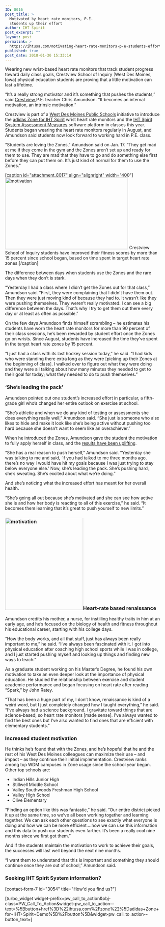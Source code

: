 ```yaml
---
ID: 8016
post_title: >
  Motivated by heart rate monitors, P.E.
  students up their effort
author: IHT Spirit
post_excerpt: ""
layout: post
permalink: >
  https://ihtusa.com/motivating-heart-rate-monitors-p-e-students-effort/
published: true
post_date: 2018-01-30 15:33:14
---
```

<span style="font-weight: 400;">Wearing new wrist-based heart rate monitors that track student progress toward daily class goals, Crestview School of Inquiry (West Des Moines, Iowa) physical education students are proving that a little motivation can last a lifetime.</span>

<span style="font-weight: 400;">“It’s a really strong motivator and it’s something that pushes the students,” said </span><a href="https://www.wdmcs.org/schools/crestview/"><span style="font-weight: 400;">Crestview </span></a><span style="font-weight: 400;">P.E. teacher Chris Amundson. “It becomes an internal motivation, an intrinsic motivation.”</span>

<span style="font-weight: 400;">Crestview is part of a </span><a href="https://www.wdmcs.org/"><span style="font-weight: 400;">West Des Moines Public Schools</span></a><span style="font-weight: 400;"> initiative to introduce the </span><a href="https://ihtusa.com/zone/"><span style="font-weight: 400;">adidas Zone for IHT Spirit</span></a><span style="font-weight: 400;"> wrist heart rate monitors and the </span><a href="https://ihtusa.com/spirit-system/assessment-software/"><span style="font-weight: 400;">IHT Spirit System Assessment Measures</span></a><span style="font-weight: 400;"> software platform in classes this year. Students began wearing the heart rate monitors regularly in August, and Amundson said students now look forward to working hard in P.E. class.</span>

<span style="font-weight: 400;">“Students are loving the Zones,” Amundson said on Jan. 17. “They get mad at me if they come in the gym and the Zones aren’t set up and ready for them to use. They are mad that they have to go and do something else first before they can put them on. It’s just kind of normal for them to use the Zones.”</span><!--more-->

[caption id="attachment_8017" align="alignright" width="400"]<a href="https://ihtusa.com/wp-content/uploads/2018/01/image3.jpeg"><img class="wp-image-8017" src="https://ihtusa.com/wp-content/uploads/2018/01/image3-300x175.jpeg" alt="motivation" width="400" height="233" /></a> Crestview School of Inquiry students have improved their fitness scores by more than 15 percent since school began, based on time spent in target heart rate zones.[/caption]

<span style="font-weight: 400;">The difference between days when students use the Zones and the rare days when they don’t is stark.</span>

<span style="font-weight: 400;">“Yesterday I had a class where I didn’t get the Zones out for that class,” Amundson said. “First, they were complaining that I didn’t have them out. Then they were just moving kind of because they had to. It wasn’t like they were pushing themselves. They weren’t really motivated. I can see a big difference between the days. That’s why I try to get them out there every day or at least as often as possible.”</span>

<span style="font-weight: 400;">On the few days Amundson finds himself scrambling – he estimates his students have worn the heart rate monitors for more than 90 percent of their class sessions, he’s been rewarded by student effort once the Zones go on wrists. Since August, students have increased the time they’ve spent in the target heart rate zones by 15 percent.</span>

<span style="font-weight: 400;">“I just had a class with its last hockey session today,” he said. “I had kids who were standing there extra long as they were [picking up their Zones at the beginning of class]. I walked over to figure out what they were doing and they were all talking about how many minutes they needed to get to their goal for today; what they needed to do to push themselves.”</span>
<h3><b>‘She’s leading the pack’</b></h3>
<span style="font-weight: 400;">Amundson pointed out one student’s increased effort in particular, a fifth-grade girl who’s changed her entire outlook on exercise at school.</span>

<span style="font-weight: 400;">“She’s athletic and when we do any kind of testing or assessments she does everything really well,” Amundson said. “She just is someone who also likes to hide and make it look like she’s being active without pushing too hard because she doesn’t want to seem like an overachiever.”</span>

<span style="font-weight: 400;">When he introduced the Zones, Amundson gave the student the motivation to fully apply herself in class, and the </span><a href="https://ihtusa.com/students-motivated-by-heart-rate-monitor-technology-during-pe/"><span style="font-weight: 400;">results have been uplifting</span></a><span style="font-weight: 400;">.</span>

<span style="font-weight: 400;">“She has a real reason to push herself,” Amundson said. “Yesterday she was talking to me and said, ‘if you had talked to me three months ago, there’s no way I would have hit my goals because I was just trying to stay below everyone else.’ Now, she’s leading the pack. She’s pushing hard, she’s sweating. She’s excited about what we’re doing.”</span>

<span style="font-weight: 400;">And she’s noticing what the increased effort has meant for her overall health.</span>

<span style="font-weight: 400;">“She’s going all out because she’s motivated and she can see how active she is and how her body is reacting to all of this exercise,” he said. “It becomes them learning that it’s great to push yourself to new limits.”</span>
<h3><b><a href="https://ihtusa.com/wp-content/uploads/2018/01/image4.jpeg"><img class="size-medium wp-image-8018 alignleft" src="https://ihtusa.com/wp-content/uploads/2018/01/image4-254x300.jpeg" alt="motivation" width="254" height="300" /></a>Heart-rate based renaissance</b></h3>
<span style="font-weight: 400;">Amundson credits his mother, a nurse, for instilling healthy traits in him at an early age, and he’s focused on the biology of health and fitness throughout his educational career, starting with his college days. </span>

<span style="font-weight: 400;">“How the body works, and all that stuff, just has always been really important to me,” he said. “I’ve always been fascinated with it. I got into physical education after coaching high school sports while I was in college, and I just started pushing myself and looking up things and finding new ways to teach.”</span>

<span style="font-weight: 400;">As a graduate student working on his Master’s Degree, he found his own motivation to take an even deeper look at the importance of physical education. He studied the relationship between exercise and student academic performance and began focusing on heart rate after reading “Spark,” by John Ratey.</span>

<span style="font-weight: 400;">“That has been a huge part of my, I don’t know, renaissance is kind of a weird word, but I just completely changed how I taught everything,” he said. “I’ve always had a science background. I gravitate toward things that are science-based, so heart rate monitors [made sense]. I’ve always wanted to find the best ones but I’ve also wanted to find ones that are efficient with elementary students.”</span>
<h3>Increased student motivation</h3>
<span style="font-weight: 400;">He thinks he’s found that with the Zones, and he’s hopeful that he and the rest of his West Des Moines colleagues can maximize their use – and impact – as they continue their initial implementation. Crestview ranks among top WDM campuses in Zone usage since the school year began. Other top schools are:</span>
<ul>
 	<li>Indian Hills Junior High</li>
 	<li>Stillwell Middle School</li>
 	<li>Valley Southwoods Freshman High School</li>
 	<li>Valley High School</li>
 	<li>Clive Elementary</li>
</ul>
<span style="font-weight: 400;">“Finding an option like this was fantastic,” he said. “Our entire district picked it up at the same time, so we’ve all been working together and learning together. We can ask each other questions to see exactly what everyone is doing and how we can be more efficient....how we can use this information and this data to push our students even farther. It’s been a really cool nine months since we first got them.”</span>

<span style="font-weight: 400;">And if the students maintain the motivation to work to achieve their goals, the successes will last well beyond the next nine months.</span>

<span style="font-weight: 400;">“I want them to understand that this is important and something they should continue once they are out of school,” Amundson said.</span>
<h3 class="article-newsletter-signup">Seeking IHT Spirit System information?</h3>
<p class="article-newsletter-signup">[contact-form-7 id="3054" title="How'd you find us?"]</p>
[turbo_widget widget-prefix=pw_call_to_action&obj-class=PW_Call_To_Action&widget-pw_call_to_action--text=%5Bbutton+href%3D%22ihtusa.com%2Fzone%22%5Dadidas+Zone+for+IHT+Spirit+Demo%5B%2Fbutton%5D&widget-pw_call_to_action--button_text=]